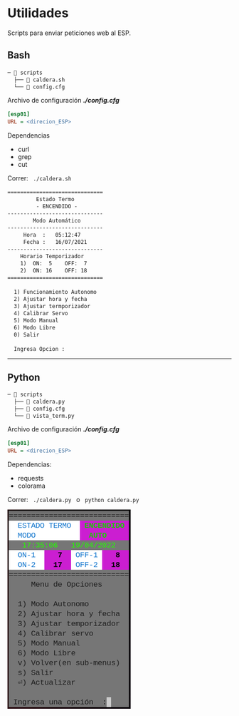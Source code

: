 # Utilidades  
  Scripts para enviar peticiones web al ESP.

## Bash
```
─ 📂️ scripts
  ├── 📄️ caldera.sh
  └── 📄️ config.cfg
```

Archivo de configuración
***./config.cfg***
```cfg
[esp01]
URL = <direcion_ESP>
```
Dependencias
- curl
- grep
- cut

Correr: `  ./caldera.sh  `

```
==============================
         Estado Termo         
         - ENCENDIDO -        
------------------------------
        Modo Automático       
------------------------------
     Hora  :   05:12:47
     Fecha :   16/07/2021
------------------------------
    Horario Temporizador   
    1)  ON:  5    OFF:  7 
    2)  ON: 16    OFF: 18 
==============================

  1) Funcionamiento Autonomo
  2) Ajustar hora y fecha
  3) Ajustar termporizador
  4) Calibrar Servo
  5) Modo Manual
  6) Modo Libre
  0) Salir

  Ingresa Opcion :

```
----

## Python
```
─ 📂️ scripts
  ├── 📄️ caldera.py
  ├── 📄️ config.cfg
  └── 📄️ vista_term.py
```

Archivo de configuración
***./config.cfg***
```cfg
[esp01]
URL = <direcion_ESP>
```

Dependencias:
- requests
- colorama

Correr: `  ./caldera.py  ` o `  python caldera.py  `

![python_script](./script_python.png)
